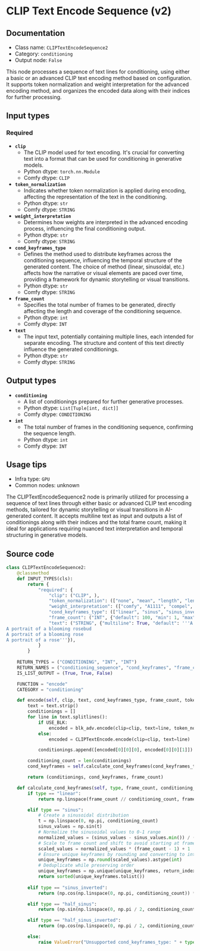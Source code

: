 # CLIP Text Encode Sequence (v2)
## Documentation
- Class name: `CLIPTextEncodeSequence2`
- Category: `conditioning`
- Output node: `False`

This node processes a sequence of text lines for conditioning, using either a basic or an advanced CLIP text encoding method based on configuration. It supports token normalization and weight interpretation for the advanced encoding method, and organizes the encoded data along with their indices for further processing.
## Input types
### Required
- **`clip`**
    - The CLIP model used for text encoding. It's crucial for converting text into a format that can be used for conditioning in generative models.
    - Python dtype: `torch.nn.Module`
    - Comfy dtype: `CLIP`
- **`token_normalization`**
    - Indicates whether token normalization is applied during encoding, affecting the representation of the text in the conditioning.
    - Python dtype: `str`
    - Comfy dtype: `STRING`
- **`weight_interpretation`**
    - Determines how weights are interpreted in the advanced encoding process, influencing the final conditioning output.
    - Python dtype: `str`
    - Comfy dtype: `STRING`
- **`cond_keyframes_type`**
    - Defines the method used to distribute keyframes across the conditioning sequence, influencing the temporal structure of the generated content. The choice of method (linear, sinusoidal, etc.) affects how the narrative or visual elements are paced over time, providing a framework for dynamic storytelling or visual transitions.
    - Python dtype: `str`
    - Comfy dtype: `STRING`
- **`frame_count`**
    - Specifies the total number of frames to be generated, directly affecting the length and coverage of the conditioning sequence.
    - Python dtype: `int`
    - Comfy dtype: `INT`
- **`text`**
    - The input text, potentially containing multiple lines, each intended for separate encoding. The structure and content of this text directly influence the generated conditionings.
    - Python dtype: `str`
    - Comfy dtype: `STRING`
## Output types
- **`conditioning`**
    - A list of conditionings prepared for further generative processes.
    - Python dtype: `List[Tuple[int, dict]]`
    - Comfy dtype: `CONDITIONING`
- **`int`**
    - The total number of frames in the conditioning sequence, confirming the sequence length.
    - Python dtype: `int`
    - Comfy dtype: `INT`
## Usage tips
- Infra type: `GPU`
- Common nodes: unknown

The CLIPTextEncodeSequence2 node is primarily utilized for processing a sequence of text lines through either basic or advanced CLIP text encoding methods, tailored for dynamic storytelling or visual transitions in AI-generated content. It accepts multiline text as input and outputs a list of conditionings along with their indices and the total frame count, making it ideal for applications requiring nuanced text interpretation and temporal structuring in generative models.
## Source code
```python
class CLIPTextEncodeSequence2:
    @classmethod
    def INPUT_TYPES(cls):
        return {
            "required": {
                "clip": ("CLIP", ),
                "token_normalization": (["none", "mean", "length", "length+mean"],),
                "weight_interpretation": (["comfy", "A1111", "compel", "comfy++"],),
                "cond_keyframes_type": (["linear", "sinus", "sinus_inverted", "half_sinus", "half_sinus_inverted"],),
                "frame_count": ("INT", {"default": 100, "min": 1, "max": 1024, "step": 1}),
                "text": ("STRING", {"multiline": True, "default": '''A portrait of a rosebud
A portrait of a blooming rosebud
A portrait of a blooming rose
A portrait of a rose'''}),
            }
        }
        
    RETURN_TYPES = ("CONDITIONING", "INT", "INT")
    RETURN_NAMES = ("conditioning_sequence", "cond_keyframes", "frame_count")
    IS_LIST_OUTPUT = (True, True, False)

    FUNCTION = "encode"
    CATEGORY = "conditioning"

    def encode(self, clip, text, cond_keyframes_type, frame_count, token_normalization, weight_interpretation):
        text = text.strip()
        conditionings = []
        for line in text.splitlines():
            if USE_BLK:
                encoded = blk_adv.encode(clip=clip, text=line, token_normalization=token_normalization, weight_interpretation=weight_interpretation)
            else:
                encoded = CLIPTextEncode.encode(clip=clip, text=line)

            conditionings.append([encoded[0][0][0], encoded[0][0][1]])

        conditioning_count = len(conditionings)
        cond_keyframes = self.calculate_cond_keyframes(cond_keyframes_type, frame_count, conditioning_count)

        return (conditionings, cond_keyframes, frame_count)

    def calculate_cond_keyframes(self, type, frame_count, conditioning_count):
        if type == "linear":
            return np.linspace(frame_count // conditioning_count, frame_count, conditioning_count, dtype=int).tolist()

        elif type == "sinus":
            # Create a sinusoidal distribution
            t = np.linspace(0, np.pi, conditioning_count)
            sinus_values = np.sin(t) 
            # Normalize the sinusoidal values to 0-1 range
            normalized_values = (sinus_values - sinus_values.min()) / (sinus_values.max() - sinus_values.min())
            # Scale to frame count and shift to avoid starting at frame 0
            scaled_values = normalized_values * (frame_count - 1) + 1
            # Ensure unique keyframes by rounding and converting to integer
            unique_keyframes = np.round(scaled_values).astype(int)
            # Deduplicate while preserving order
            unique_keyframes = np.unique(unique_keyframes, return_index=True)[1]
            return sorted(unique_keyframes.tolist())
    
        elif type == "sinus_inverted":
            return (np.cos(np.linspace(0, np.pi, conditioning_count)) * (frame_count - 1) + 1).astype(int).tolist()

        elif type == "half_sinus":
            return (np.sin(np.linspace(0, np.pi / 2, conditioning_count)) * (frame_count - 1) + 1).astype(int).tolist()

        elif type == "half_sinus_inverted":
            return (np.cos(np.linspace(0, np.pi / 2, conditioning_count)) * (frame_count - 1) + 1).astype(int).tolist()

        else:
            raise ValueError("Unsupported cond_keyframes_type: " + type)

```
